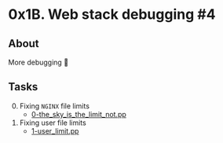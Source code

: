 # 0x1B. Web stack debugging #4

## About
More debugging :bug:

## Tasks
0. Fixing `NGINX` file limits
	* [0-the_sky_is_the_limit_not.pp](0-the_sky_is_the_limit_not.pp)
1. Fixing user file limits
	* [1-user_limit.pp](1-user_limit.pp)